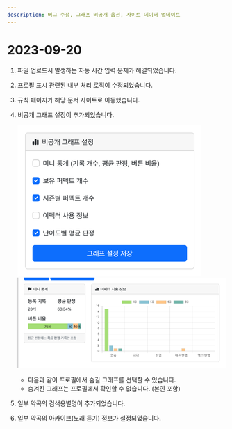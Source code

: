 ```yaml
---
description: 버그 수정, 그래프 비공개 옵션, 사이트 데이터 업데이트
---
```


# 2023-09-20

1. 파일 업로드시 발생하는 자동 시간 입력 문제가 해결되었습니다.
2. 프로필 표시 관련된 내부 처리 로직이 수정되었습니다.
3. 규칙 페이지가 해당 문서 사이트로 이동했습니다.
4.  비공개 그래프 설정이 추가되었습니다.

    ![](<../.gitbook/assets/image (3).png>)![](<../.gitbook/assets/image (4).png>)

    * 다음과 같이 프로필에서 숨길 그래프를 선택할 수 있습니다.
    * 숨겨진 그래프는 프로필에서 확인할 수 없습니다. (본인 포함)
5. 일부 악곡의 검색용별명이 추가되었습니다.
6. 일부 악곡의 아카이브(노래 듣기) 정보가 설정되었습니다.

